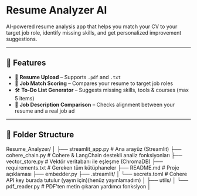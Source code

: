 # Resume Analyzer AI

AI-powered resume analysis app that helps you match your CV to your target job role, identify missing skills, and get personalized improvement suggestions.


---

## 🚀 Features

- 📄 **Resume Upload** – Supports `.pdf` and `.txt`
- 🎯 **Job Match Scoring** – Compares your resume to target job roles
- 🛠️ **To-Do List Generator** – Suggests missing skills, tools & courses (max 5 items)
- 🧩 **Job Description Comparison** – Checks alignment between your resume and a real job ad

---

## 📂 Folder Structure
Resume_Analyzer/
│
├── streamlit_app.py              # Ana arayüz (Streamlit)
├── cohere_chain.py               # Cohere & LangChain destekli analiz fonksiyonları
├── vector_store.py               # Vektör veritabanı ile eşleşme (ChromaDB)
├── requirements.txt              # Gereken tüm kütüphaneler
├── README.md                     # Proje açıklaması
├── embedder.py
├── .streamlit/
│   └── secrets.toml              # Cohere API key burada tutulur (yayın için)(henüz yayınlamadım)
│
├── utils/
│   └── pdf_reader.py             # PDF'ten metin çıkaran yardımcı fonksiyon
│


